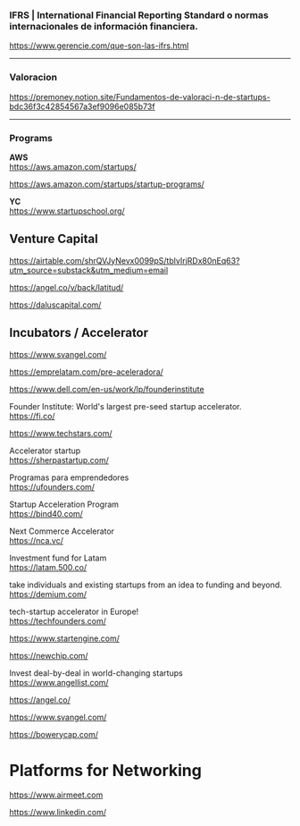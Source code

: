 ### IFRS |  International Financial Reporting Standard o normas internacionales de información financiera.
https://www.gerencie.com/que-son-las-ifrs.html

---

### Valoracion
https://premoney.notion.site/Fundamentos-de-valoraci-n-de-startups-bdc36f3c42854567a3ef9096e085b73f

---

### Programs

**AWS**
<br>
https://aws.amazon.com/startups/

https://aws.amazon.com/startups/startup-programs/


**YC**
<br>
https://www.startupschool.org/


## Venture Capital

https://airtable.com/shrQVJyNevx0099pS/tblvIrjRDx80nEq63?utm_source=substack&utm_medium=email

https://angel.co/v/back/latitud/

https://daluscapital.com/



## Incubators / Accelerator

https://www.svangel.com/


https://emprelatam.com/pre-aceleradora/
<br>

https://www.dell.com/en-us/work/lp/founderinstitute
<br>

Founder Institute: World's largest pre-seed startup accelerator.
<br>
https://fi.co/

https://www.techstars.com/
<br>

Accelerator startup
<br>
https://sherpastartup.com/

Programas para emprendedores
<br>
https://ufounders.com/

Startup Acceleration Program
<br>
https://bind40.com/

Next Commerce Accelerator 
<br>
https://nca.vc/

Investment fund for Latam
<br>
https://latam.500.co/

take individuals and existing startups from an idea to funding and beyond.
<br>
https://demium.com/

tech-startup accelerator in Europe!
<br>
https://techfounders.com/


https://www.startengine.com/


https://newchip.com/

Invest deal-by-deal in world-changing startups
<br>
https://www.angellist.com/

https://angel.co/

https://www.svangel.com/

https://bowerycap.com/


# Platforms for Networking

https://www.airmeet.com
<br>

https://www.linkedin.com/

